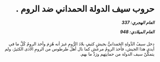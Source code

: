 <h1 dir="rtl">حروب سيف الدولة الحمداني ضد الروم .</h1>

<h5 dir="rtl">العام الهجري:  337

العام الميلادي: 948

</h5>

<p dir="rtl">دخل سيفُ الدَّولةِ الحَمدانيُّ بجيشٍ كثيفٍ بلادَ الرُّومِ غيرَ أنه هُزِمَ وأخذ الرومُ كُلَّ ما في أيدي هذا الجيش، فأخذ الرومُ مرعش كما نال أهلَ طرطوس من الرومِ الأذى الكثيرُ، ولم يتمكَّنْ سيف الدولة من حمايتِهم ورَدِّ ما بهم.</p></br>
